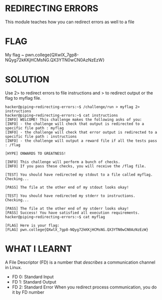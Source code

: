 
# REDIRECTING ERRORS

This module teaches how you can redirect errors as well to a file

# FLAG 

My flag ~ pwn.college{QXwlX_7gp8-NQyg72kKKjHCMsNG.QX3YTN0wCN0AzNzEzW}

# SOLUTION

Use 2> to redirect errors to file instructions and > to redirect output or the flag to myflag file.

```
hacker@piping~redirecting-errors:~$ /challenge/run > myflag 2> instructions
hacker@piping~redirecting-errors:~$ cat instructions
[INFO] WELCOME! This challenge makes the following asks of you:
[INFO] - the challenge will check that output is redirected to a specific file path : myflag
[INFO] - the challenge will check that error output is redirected to a specific file path : instructions
[INFO] - the challenge will output a reward file if all the tests pass : /flag

[HYPE] ONWARDS TO GREATNESS!

[INFO] This challenge will perform a bunch of checks.
[INFO] If you pass these checks, you will receive the /flag file.

[TEST] You should have redirected my stdout to a file called myflag. Checking...

[PASS] The file at the other end of my stdout looks okay!

[TEST] You should have redirected my stderr to instructions. Checking...

[PASS] The file at the other end of my stderr looks okay!
[PASS] Success! You have satisfied all execution requirements.
hacker@piping~redirecting-errors:~$ cat myflag

[FLAG] Here is your flag:
[FLAG] pwn.college{QXwlX_7gp8-NQyg72kKKjHCMsNG.QX3YTN0wCN0AzNzEzW}
```

# WHAT I LEARNT

A File Descriptor (FD) is a number that _describes_ a communication channel in Linux.
- FD 0: Standard Input
- FD 1: Standard Output
- FD 2: Standard Error 
When you redirect process communication, you do it by FD number

